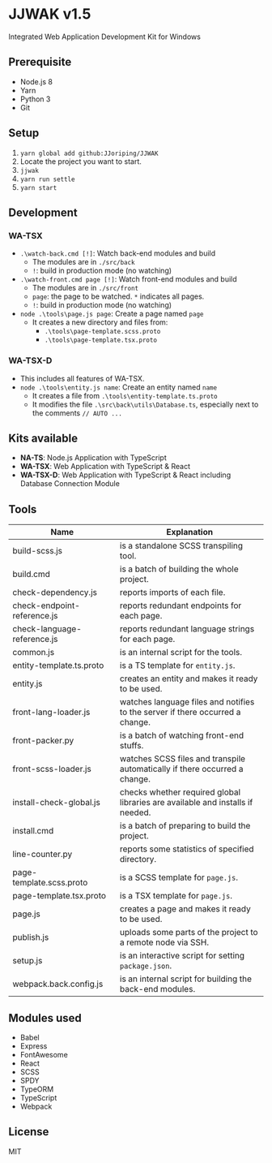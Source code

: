 # JJWAK v1.5
Integrated Web Application Development Kit for Windows

## Prerequisite
- Node.js 8
- Yarn
- Python 3
- Git
## Setup
1. `yarn global add github:JJoriping/JJWAK`
1. Locate the project you want to start.
1. `jjwak`
1. `yarn run settle`
1. `yarn start`
## Development
### WA-TSX
- `.\watch-back.cmd [!]`: Watch back-end modules and build
  - The modules are in `./src/back`
  - `!`: build in production mode (no watching)
- `.\watch-front.cmd page [!]`: Watch front-end modules and build
  - The modules are in `./src/front`
  - `page`: the page to be watched. `*` indicates all pages.
  - `!`: build in production mode (no watching)
- `node .\tools\page.js page`: Create a page named `page`
  - It creates a new directory and files from:
    - `.\tools\page-template.scss.proto`
    - `.\tools\page-template.tsx.proto`
### WA-TSX-D
- This includes all features of WA-TSX.
- `node .\tools\entity.js name`: Create an entity named `name`
  - It creates a file from `.\tools\entity-template.ts.proto`
  - It modifies the file `.\src\back\utils\Database.ts`, especially next to the comments `// AUTO ...`
## Kits available
- **NA-TS**: Node.js Application with TypeScript
- **WA-TSX**: Web Application with TypeScript & React
- **WA-TSX-D**: Web Application with TypeScript & React including Database Connection Module
## Tools
| Name                        | Explanation |
|-----------------------------|-------------|
| build-scss.js               | is a standalone SCSS transpiling tool. |
| build.cmd                   | is a batch of building the whole project. |
| check-dependency.js         | reports imports of each file. |
| check-endpoint-reference.js | reports redundant endpoints for each page. |
| check-language-reference.js | reports redundant language strings for each page. |
| common.js                   | is an internal script for the tools. |
| entity-template.ts.proto    | is a TS template for `entity.js`. |
| entity.js                   | creates an entity and makes it ready to be used. |
| front-lang-loader.js        | watches language files and notifies to the server if there occurred a change. |
| front-packer.py             | is a batch of watching front-end stuffs. |
| front-scss-loader.js        | watches SCSS files and transpile automatically if there occurred a change. |
| install-check-global.js     | checks whether required global libraries are available and installs if needed. |
| install.cmd                 | is a batch of preparing to build the project. |
| line-counter.py             | reports some statistics of specified directory. |
| page-template.scss.proto    | is a SCSS template for `page.js`. |
| page-template.tsx.proto     | is a TSX template for `page.js`. |
| page.js                     | creates a page and makes it ready to be used. |
| publish.js                  | uploads some parts of the project to a remote node via SSH. |
| setup.js                    | is an interactive script for setting `package.json`. |
| webpack.back.config.js      | is an internal script for building the back-end modules. |
## Modules used
- Babel
- Express
- FontAwesome
- React
- SCSS
- SPDY
- TypeORM
- TypeScript
- Webpack
## License
MIT